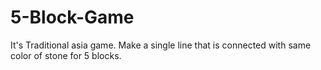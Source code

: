 # 5-Block-Game
It's Traditional asia game.
Make a single line that is connected with same color of stone for 5 blocks.
